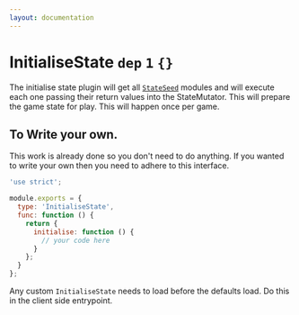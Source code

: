```yaml
---
layout: documentation
---
```


# InitialiseState `dep` `1` `{}`

The initialise state plugin will get all [`StateSeed`](StateSeed.html) modules and will execute each one passing their return values into the StateMutator. This will prepare the game state for play. This will happen once per game.

## To Write your own.
This work is already done so you don't need to do anything. If you wanted to write your own then you need to adhere to this interface.

~~~javascript
'use strict';

module.exports = {
  type: 'InitialiseState',
  func: function () {
    return {
      initialise: function () {
        // your code here
      }
    };
  }
};
~~~

Any custom `InitialiseState` needs to load before the defaults load. Do this in the client side entrypoint.